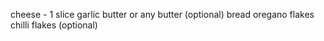 cheese - 1 slice
garlic butter or any butter (optional)
bread
oregano flakes 
chilli flakes
(optional)